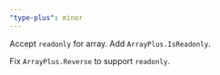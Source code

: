 ```yaml
---
"type-plus": minor
---
```


Accept `readonly` for array.
Add `ArrayPlus.IsReadonly`.

Fix `ArrayPlus.Reverse` to support `readonly`.
